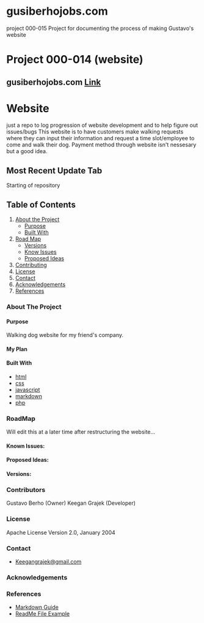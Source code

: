 # gusiberhojobs.com
project 000-015 Project for documenting the process of making Gustavo's website

<!-- Title -->
# Project 000-014 (website)
## gusiberhojobs.com [Link](https://gusiberhojobs.com)
<!-- Title (End) -->

# Website
just a repo to log progression of website development and to help figure out issues/bugs
This website is to have customers make walking requests where they can input their information and request a time slot/employee to come and walk their dog.
Payment method through website isn't nessesary but a good idea.

## Most Recent Update Tab
Starting of repository

<!-- Initial Comments -->
<!--
*** Best-README-Template was used to create this
*** Repository of Reference (https://github.com/othneildrew/Best-README-Template/blob/master/BLANK_README.md)
*** All edits have been made by Keegan Grajek
*** All rights reserved for initial creators as well as current editors
-->
<!-- Initial Comments (End) -->

<!-- PROJECT LOGO -->
<!-- PROJECT LOGO (End) -->

<!-- TABLE OF CONTENTS -->
## Table of Contents

1. [About the Project]()
   - [Purpose]()
   - [Built With]()
2. [Road Map]()
   - [Versions]()
   - [Know Issues]()
   - [Proposed Ideas]()
3. [Contributing]()
4. [License]()
5. [Contact]()
6. [Acknowledgements]()
7. [References]()
<!-- TABLE OF CONTENTS (End) -->

<!-- ABOUT THE PROJECT -->
### About The Project

#### Purpose
Walking dog website for my friend's company.

#### My Plan

#### Built With

* [html]()
* [css]()
* [javascript]()
* [markdown]()
* [php]()
<!-- ABOUT THE PROJECT (End) -->

<!-- ROADMAP -->
### RoadMap
Will edit this at a later time after restructuring the website...

#### Known Issues:
#### Proposed Ideas:
#### Versions:
<!-- ROADMAP (End) -->

<!-- CONTRIBUTING -->
### Contributors
<!-- CONTRIBUTING (End) -->
Gustavo Berho (Owner)
Keegan Grajek (Developer)

<!-- LICENSE -->
### License
<!-- LICENSE (End) -->
Apache License
Version 2.0, January 2004

<!-- CONTACT -->
### Contact
<!-- CONTACT (End) -->
* Keegangrajek@gmail.com

<!-- ACKNOWLEDGEMENTS -->
### Acknowledgements
<!-- ACKNOWLEDGEMENTS (End) -->

<!-- REFERENCES -->
### References
* [Markdown Guide](https://www.markdownguide.org/basic-syntax/#reference-style-links)
* [ReadMe File Example](https://github.com/othneildrew/Best-README-Template/blob/master/BLANK_README.md)
<!-- REFERENCES (End) -->
